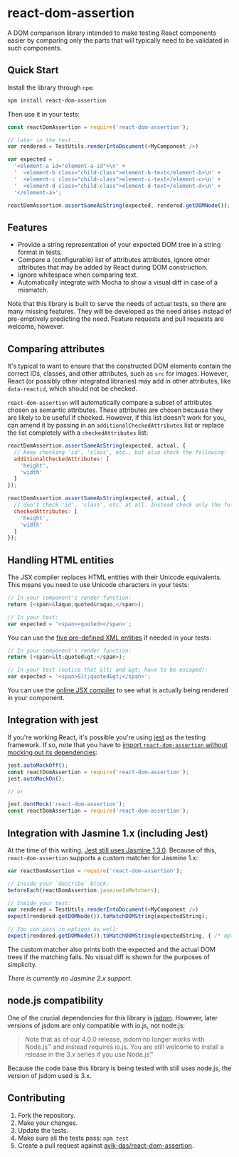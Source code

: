 react-dom-assertion
===================

A DOM comparison library intended to make testing React components easier by comparing only the parts that will typically need to be validated in such components.

Quick Start
-----------

Install the library through `npm`:

```sh
npm install react-dom-assertion
```

Then use it in your tests:

```js
const reactDomAssertion = require('react-dom-assertion');

// later in the test...
var rendered = TestUtils.renderIntoDocument(<MyComponent />)

var expected =
  '<element-a id="element-a-id">\n' +
  '  <element-b class="child-class">element-b-text</element-b>\n' +
  '  <element-c class="child-class">element-c-text</element-c>\n' +
  '  <element-d class="child-class">element-d-text</element-d>\n' +
  '</element-a>';

reactDomAssertion.assertSameAsString(expected, rendered.getDOMNode());
```

Features
--------

* Provide a string representation of your expected DOM tree in a string format in tests.
* Compare a (configurable) list of attributes attributes, ignore other attributes that may be added by React during DOM construction.
* Ignore whitespace when comparing text.
* Automatically integrate with Mocha to show a visual diff in case of a mismatch.

Note that this library is built to serve the needs of actual tests, so there are many missing features. They will be developed as the need arises instead of pre-emptively predicting the need. Feature requests and pull requests are welcome, however.

Comparing attributes
--------------------

It's typical to want to ensure that the constructed DOM elements contain the correct IDs, classes, and other attributes, such as `src` for images. However, React (or possibly other integrated libraries) may add in other attributes, like `data-reactid`, which should not be checked.

`react-dom-assertion` will automatically compare a subset of attributes chosen as semantic attributes. These attributes are chosen because they are likely to be useful if checked. However, if this list doesn't work for you, can amend it by passing in an `additionalCheckedAttributes` list or replace the list completely with a `checkedAttributes` list:

```js
reactDomAssertion.assertSameAsString(expected, actual, {
  // keep checking 'id', 'class', etc., but also check the following:
  additionalCheckedAttributes: [
    'height',
    'width'
  ]
});

reactDomAssertion.assertSameAsString(expected, actual, {
  // don't check 'id', 'class', etc. at all. Instead check only the following:
  checkedAttributes: [
    'height',
    'width'
  ]
});
```

Handling HTML entities
----------------------

The JSX compiler replaces HTML entities with their Unicode equivalents. This means you need to use Unicode characters in your tests:

```js
// In your component's render function:
return (<span>&laquo;quoted&raquo;</span>);

// In your test:
var expected = '<span>«quoted»</span>';
```

You can use the [five pre-defined XML entities](https://en.wikipedia.org/?title=List_of_XML_and_HTML_character_entity_references#Predefined_entities_in_XML) if needed in your tests:

```js
// In your component's render function:
return (<span>&lt;quoted&gt;</span>);

// In your test (notice that &lt; and &gt; have to be escaped):
var expected = '<span>&lt;quoted&gt;</span>';
```

You can use the [online JSX compiler](https://facebook.github.io/react/jsx-compiler.html) to see what is actually being rendered in your component.

Integration with jest
---------------------

If you're working React, it's possible you're using [jest](https://facebook.github.io/jest/) as the testing framework. If so, note that you have to [import `react-dom-assertion` without mocking out its dependencies](https://facebook.github.io/jest/docs/api.html#jest-automockoff):

```js
jest.autoMockOff();
const reactDomAssertion = require('react-dom-assertion');
jest.autoMockOn();

// or

jest.dontMock('react-dom-assertion');
const reactDomAssertion = require('react-dom-assertion');
```

Integration with Jasmine 1.x (including Jest)
---------------------------------------------

At the time of this writing, [Jest still uses Jasmine 1.3.0](https://github.com/facebook/jest/tree/1dab731d1ede877392622f68ae51772a0c3fde6b/vendor/jasmine). Because of this, `react-dom-assertion` supports a custom matcher for Jasmine 1.x:

```js
var reactDomAssertion = require('react-dom-assertion');

// Inside your `describe` block:
beforeEach(reactDomAssertion.jasmine1xMatchers);

// Inside your test:
var rendered = TestUtils.renderIntoDocument(<MyComponent />)
expect(rendered.getDOMNode()).toMatchDOMString(expectedString);

// You can pass in options as well:
expect(rendered.getDOMNode()).toMatchDOMString(expectedString, { /* options */ });
```

The custom matcher also prints both the expected and the actual DOM trees if the matching fails. No visual diff is shown for the purposes of simplicity.

*There is currently no Jasmine 2.x support.*

node.js compatibility
---------------------

One of the crucial dependencies for this library is [jsdom](https://www.npmjs.com/package/jsdom). However, later versions of jsdom are only compatible with io.js, not node.js:

> Note that as of our 4.0.0 release, jsdom no longer works with Node.js&trade; and instead requires io.js. You are still welcome to install a release in the 3.x series if you use Node.js&trade;

Because the code base this library is being tested with still uses node.js, the version of jsdom used is 3.x.

Contributing
------------

1. Fork the repository.
1. Make your changes.
1. Update the tests.
1. Make sure all the tests pass: `npm test`
1. Create a pull request against [avik-das/react-dom-assertion](https://github.com/avik-das/react-dom-assertion).
